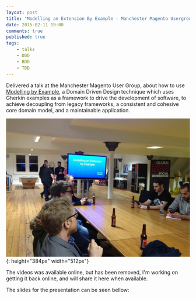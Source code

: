 ```yaml
---
layout: post
title: "Modelling an Extension By Example - Manchester Magento Usergroup"
date: 2015-02-11 19:00
comments: true
published: true
tags:
    - talks
    - DDD
    - BDD
    - TDD
---
```


Delivered a talk at the Manchester Magento User Group, about how to use [Modelling by
Example](http://stakeholderwhisperer.com/posts/2014/10/introducing-modelling-by-example),
a Domain Driven Design technique which uses Gherkin examples as a framework to
drive the development of software, to achieve decoupling from legacy
frameworks, a consistent and cohesive core domain model, and a maintainable
application.

![Speaking in Manchester on the topic of Modelling by Example](/assets/talks/images/2015-02-11-marco-modelling-by-example-manchester.jpg){: height="384px" width="512px"}

The videos was available online, but has been removed, I'm working on getting
it back online, and will share it here when available.

The slides for the presentation can be seen bellow:

<script async class="speakerdeck-embed"
data-id="3a1b04e7373b43248587bcdeee3e6d78" data-ratio="1.77777777777778"
src="//speakerdeck.com/assets/embed.js"></script>
